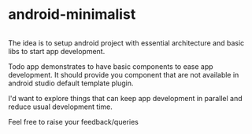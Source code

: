# android-minimalist
<p>
<img src="https://img.shields.io/badge/STATUS-IN%20DEVELOPMENT-brightgreen" alt=""/>
</p>

The idea is to setup android project with essential architecture and basic libs to start app development. 

Todo app demonstrates to have basic components to ease app development. It should provide you component that are not 
available in android studio default template plugin.

I'd want to explore things that can keep app development in parallel and reduce usual development time.

Feel free to raise your feedback/queries 


